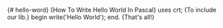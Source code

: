 {# hello-word}
{How To Write Hello World In Pascal}
uses crt;    {To include our lib.}
begin
write('Hello World');
end.
{That's all!}
